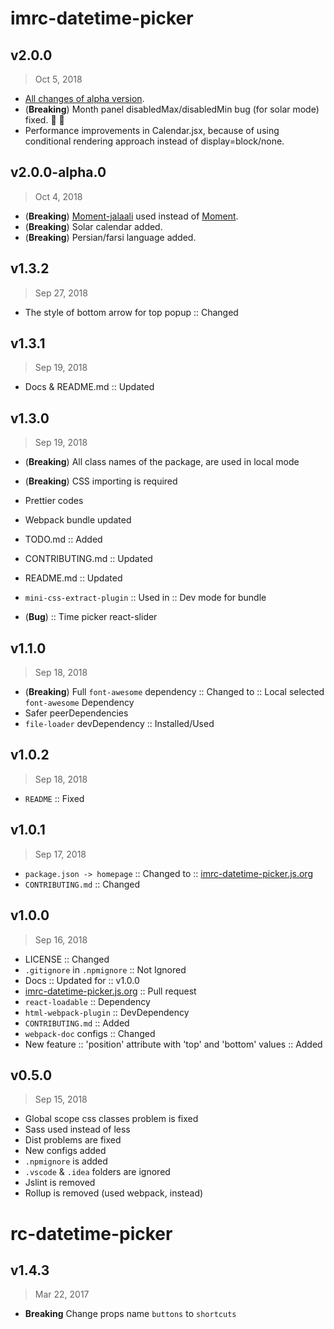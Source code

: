 # imrc-datetime-picker

## v2.0.0

> Oct 5, 2018

- [All changes of alpha version](#v200-alpha0).
- (**Breaking**) Month panel disabledMax/disabledMin bug (for solar mode) fixed. :bug: :gun:
- Performance improvements in Calendar.jsx, because of using conditional rendering approach instead of display=block/none.

## v2.0.0-alpha.0

> Oct 4, 2018

- (**Breaking**) [Moment-jalaali](https://npmjs.com/package/moment-jalaali) used instead of [Moment](https://npmjs.com/package/moment).
- (**Breaking**) Solar calendar added.
- (**Breaking**) Persian/farsi language added.

## v1.3.2

> Sep 27, 2018

- The style of bottom arrow for top popup :: Changed

## v1.3.1

> Sep 19, 2018

- Docs & README.md :: Updated

## v1.3.0

> Sep 19, 2018

- (**Breaking**) All class names of the package, are used in local mode
- (**Breaking**) CSS importing is required
- Prettier codes
- Webpack bundle updated
- TODO.md :: Added
- CONTRIBUTING.md :: Updated
- README.md :: Updated
- `mini-css-extract-plugin` :: Used in :: Dev mode for bundle

- (**Bug**) :: Time picker react-slider

## v1.1.0

> Sep 18, 2018

- (**Breaking**) Full `font-awesome` dependency :: Changed to :: Local selected `font-awesome` Dependency
- Safer peerDependencies
- `file-loader` devDependency :: Installed/Used

## v1.0.2

> Sep 18, 2018

- `README` :: Fixed

## v1.0.1

> Sep 17, 2018

- `package.json -> homepage` :: Changed to :: [imrc-datetime-picker.js.org](https://imrc-datetime-picker.js.org)
- `CONTRIBUTING.md` :: Changed

## v1.0.0

> Sep 16, 2018

- LICENSE :: Changed
- `.gitignore` in `.npmignore` :: Not Ignored
- Docs :: Updated for :: v1.0.0
- [imrc-datetime-picker.js.org](https://imrc-datetime-picker.js.org) :: Pull request
- `react-loadable` :: Dependency
- `html-webpack-plugin` :: DevDependency
- `CONTRIBUTING.md` :: Added
- `webpack-doc` configs :: Changed
- New feature :: 'position' attribute with 'top' and 'bottom' values :: Added

## v0.5.0

> Sep 15, 2018

- Global scope css classes problem is fixed
- Sass used instead of less
- Dist problems are fixed
- New configs added
- `.npmignore` is added
- `.vscode` & `.idea` folders are ignored
- Jslint is removed
- Rollup is removed (used webpack, instead)

# rc-datetime-picker

## v1.4.3

> Mar 22, 2017

- **Breaking** Change props name `buttons` to `shortcuts`

